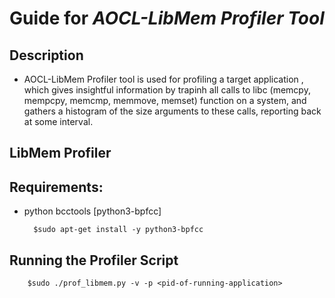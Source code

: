 # Guide for **_AOCL-LibMem Profiler Tool_**
## Description
- AOCL-LibMem Profiler tool  is used for profiling a target application , which gives insightful information by trapinh all calls to libc (memcpy, mempcpy, memcmp, memmove, memset) function on a system, and gathers a histogram of the size arguments to these calls, reporting back at some interval.

## LibMem Profiler

## Requirements:
- python bcctools [python3-bpfcc]

        $sudo apt-get install -y python3-bpfcc

## Running the Profiler Script

        $sudo ./prof_libmem.py -v -p <pid-of-running-application>


